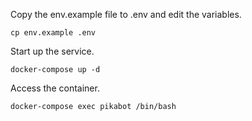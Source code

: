 Copy the env.example file to .env and edit the variables.

```
cp env.example .env
```

Start up the service.

```
docker-compose up -d
```

Access the container.

```
docker-compose exec pikabot /bin/bash
```
